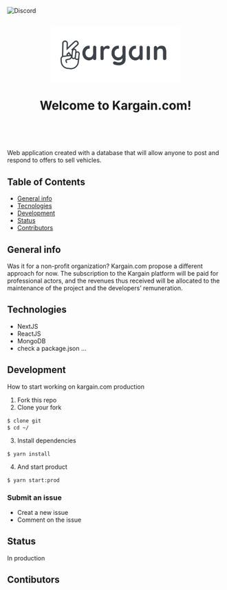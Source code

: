 ![Discord](https://img.shields.io/discord/757632394504175736?color=%236ba9ee&label=%23kargain-com&logo=discord&style=flat-square)

<h1 align="center" style="margin-top: 1em; margin-bottom: 3em;">
  <p><a href="https://kargain.com"><img alt="kargain logo" src="./images/Kargain_logo_gris-01.png" alt="kargain.com" width="300"></a></p>
  <p>Welcome to Kargain.com!</p>
</h1>

Web application created with a database that will allow anyone to post and respond to offers to sell vehicles.


## Table of Contents
* [General info](#general-info)
* [Tecnologies](#technologies)
* [Development](#development)
* [Status](#status)
* [Contributors](#contributors)


## General info
Was it for a non-profit organization?
Kargain.com propose a different approach for now.
The subscription to the Kargain platform will be paid for professional actors, and the revenues thus received will be allocated to the maintenance of the project and the developers’ remuneration.


## Technologies
* NextJS
* ReactJS
* MongoDB
* check a package.json ...


## Development
How to start working on kargain.com production

1. Fork this repo
2. Clone your fork
```
$ clone git
$ cd ~/
```
3. Install dependencies
```
$ yarn install
```
4. And start product
```
$ yarn start:prod
```
### Submit an issue
 * Creat a new issue
 * Comment on the issue


## Status
In production


## Contibutors
